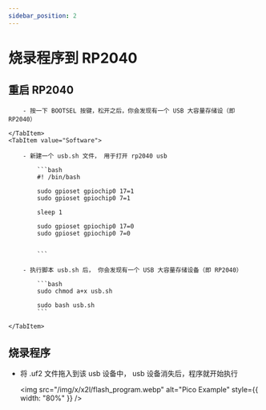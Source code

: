 ```yaml
---
sidebar_position: 2
---
```


# 烧录程序到 RP2040

## 重启 RP2040

<Tabs queryString="flash_way">
    <TabItem value="Hardware">

        - 按一下 BOOTSEL 按键，松开之后，你会发现有一个 USB 大容量存储设（即 RP2040）

    </TabItem>
    <TabItem value="Software">

        - 新建一个 usb.sh 文件， 用于打开 rp2040 usb

            ```bash
            #! /bin/bash

            sudo gpioset gpiochip0 17=1
            sudo gpioset gpiochip0 7=1

            sleep 1

            sudo gpioset gpiochip0 17=0
            sudo gpioset gpiochip0 7=0


            ```

        - 执行脚本 usb.sh 后， 你会发现有一个 USB 大容量存储设备（即 RP2040）

            ```bash
            sudo chmod a+x usb.sh

            sudo bash usb.sh
            ```

    </TabItem>

</Tabs>

## 烧录程序

- 将 .uf2 文件拖入到该 usb 设备中， usb 设备消失后，程序就开始执行

  <img src="/img/x/x2l/flash_program.webp" alt="Pico Example" style={{ width: "80%" }} />
